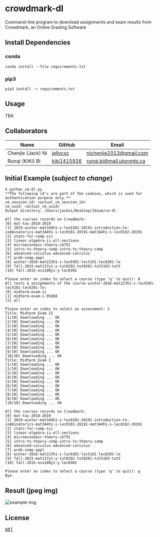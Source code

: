 # crowdmark-dl
Command-line program to download assignments and exam results from Crowdmark, an Online Grading Software

## Install Dependencies

### conda
```
conda install --file requirements.txt
```

### pip3
```
pip3 install -r requirements.txt
```

## Usage
TBA

## Collaborators

| Name                    | GitHub                                     | Email
| ----------------------- | ------------------------------------------ | -------------------------
| Chenjie (Jack) Ni       | [jellycsc](https://github.com/jellycsc)    | nichenjie2013@gmail.com
| Runqi (KiKi) Bi         | [kiki1415926](https://github.com/kiki1415926)    | runqi.bi@mail.utoronto.ca

## Initial Example (*subject to change*)
```
$ python cm-dl.py 
**The following id's are part of the cookies, which is used for authentication purpose only.**
cm_session_id: <actual_cm_session_id>
cm_uuid: <actual_cm_uuid>
Output directory: /Users/jackni/Desktop/19sum/cm-dl

All the courses records on Crowdmark:
[0] mat-tas-2018-2019
[1] 2019-winter-mat344h1-s-lec0101-20191-introduction-to-combinatorics-mat344h1-s-lec0101-20191-mat344h1-s-lec0102-20191
[2] stats-for-comp-sci
[3] linear-algebra-ii-all-sections
[4] microeconomic-theory-cb755
[5] intro-to-theory-comp-intro-to-theory-comp
[6] advanced-calculus-advanced-calculus
[7] prob-comp-appl
[8] winter-2016-mat223h1-s-lec0301-lec5101-lec0201-le
[9] fall-2015-mat137y1-y-tut0202-tut0201-tut5103-tut5
[10] fall-2015-eco100y1-y-lec0301

Please enter an index to select a course (type 'q' to quit): 8
All tests & assignments of the course winter-2016-mat223h1-s-lec0301-lec5101-lec0201-le:
[0] midterm-exam-ii
[1] midterm-exam-i-95db8
[2] all

Please enter an index to select an assessment: 2
Title: Midterm Exam II
[1/10] Downloading ... OK
[2/10] Downloading ... OK
[3/10] Downloading ... OK
[4/10] Downloading ... OK
[5/10] Downloading ... OK
[6/10] Downloading ... OK
[7/10] Downloading ... OK
[8/10] Downloading ... OK
[9/10] Downloading ... OK
[10/10] Downloading ... OK
Title: Midterm Exam I
[1/10] Downloading ... OK
[2/10] Downloading ... OK
[3/10] Downloading ... OK
[4/10] Downloading ... OK
[5/10] Downloading ... OK
[6/10] Downloading ... OK
[7/10] Downloading ... OK
[8/10] Downloading ... OK
[9/10] Downloading ... OK
[10/10] Downloading ... OK

All the courses records on Crowdmark:
[0] mat-tas-2018-2019
[1] 2019-winter-mat344h1-s-lec0101-20191-introduction-to-combinatorics-mat344h1-s-lec0101-20191-mat344h1-s-lec0102-20191
[2] stats-for-comp-sci
[3] linear-algebra-ii-all-sections
[4] microeconomic-theory-cb755
[5] intro-to-theory-comp-intro-to-theory-comp
[6] advanced-calculus-advanced-calculus
[7] prob-comp-appl
[8] winter-2016-mat223h1-s-lec0301-lec5101-lec0201-le
[9] fall-2015-mat137y1-y-tut0202-tut0201-tut5103-tut5
[10] fall-2015-eco100y1-y-lec0301

Please enter an index to select a course (type 'q' to quit): q
Bye.
```

## Result (jpeg img)
![example-img](https://user-images.githubusercontent.com/25379724/58531651-11d6e000-81b1-11e9-98fc-1a468950bc81.jpeg)

## License
[MIT](LICENSE)
